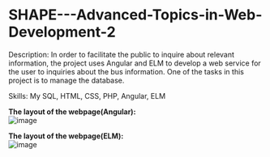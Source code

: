 # SHAPE---Advanced-Topics-in-Web-Development-2
Description: In order to facilitate the public to inquire about relevant information, the project uses Angular and ELM to develop a web service for the user to inquiries about the bus information. One of the tasks in this project is to manage the database.

Skills: My SQL, HTML, CSS, PHP, Angular, ELM

**The layout of the webpage(Angular):** <br>
![image](https://user-images.githubusercontent.com/86401891/123266084-45ba9600-d52e-11eb-85db-e0d9d0111ec1.png)

**The layout of the webpage(ELM):** <br>
![image](https://user-images.githubusercontent.com/86401891/123267185-4e5f9c00-d52f-11eb-99d9-9d618429fec2.png)
